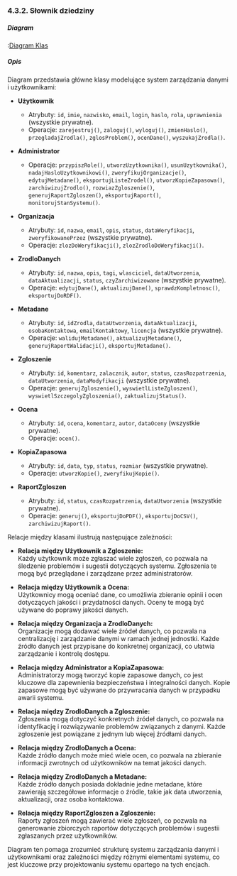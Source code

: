 ### 4.3.2. Słownik dziedziny

##### Diagram

:[Diagram Klas](diagram.klas.puml)

##### Opis

Diagram przedstawia główne klasy modelujące system zarządzania danymi i użytkownikami:

- **Użytkownik**  
  - Atrybuty: `id`, `imie`, `nazwisko`, `email`, `login`, `haslo`, `rola`, `uprawnienia` (wszystkie prywatne).  
  - Operacje: `zarejestruj()`, `zaloguj()`, `wyloguj()`, `zmienHaslo()`, `przegladajZrodla()`, `zglosProblem()`, `ocenDane()`, `wyszukajZrodla()`.

- **Administrator**  
  - Operacje: `przypiszRole()`, `utworzUzytkownika()`, `usunUzytkownika()`, `nadajHasloUzytkownikowi()`, `zweryfikujOrganizacje()`, `edytujMetadane()`, `eksportujListeZrodel()`, `utworzKopieZapasowa()`, `zarchiwizujZrodlo()`, `rozwiazZgloszenie()`, `generujRaportZgloszen()`, `eksportujRaport()`, `monitorujStanSystemu()`.

- **Organizacja**  
  - Atrybuty: `id`, `nazwa`, `email`, `opis`, `status`, `dataWeryfikacji`, `zweryfikowanePrzez` (wszystkie prywatne).  
  - Operacje: `zlozDoWeryfikacji()`, `zlozZrodloDoWeryfikacji()`.

- **ZrodloDanych**  
  - Atrybuty: `id`, `nazwa`, `opis`, `tagi`, `wlasciciel`, `dataUtworzenia`, `dataAktualizacji`, `status`, `czyZarchiwizowane` (wszystkie prywatne).  
  - Operacje: `edytujDane()`, `aktualizujDane()`, `sprawdzKompletnosc()`, `eksportujDoRDF()`.

- **Metadane**  
  - Atrybuty: `id`, `idZrodla`, `dataUtworzenia`, `dataAktualizacji`, `osobaKontaktowa`, `emailKontaktowy`, `licencja` (wszystkie prywatne).  
  - Operacje: `walidujMetadane()`, `aktualizujMetadane()`, `generujRaportWalidacji()`, `eksportujMetadane()`.

- **Zgloszenie**  
  - Atrybuty: `id`, `komentarz`, `zalacznik`, `autor`, `status`, `czasRozpatrzenia`, `dataUtworzenia`, `dataModyfikacji` (wszystkie prywatne).  
  - Operacje: `generujZgloszenie()`, `wyswietlListeZgloszen()`, `wyswietlSzczegolyZgloszenia()`, `zaktualizujStatus()`.

- **Ocena**  
  - Atrybuty: `id`, `ocena`, `komentarz`, `autor`, `dataOceny` (wszystkie prywatne).  
  - Operacje: `ocen()`.

- **KopiaZapasowa**  
  - Atrybuty: `id`, `data`, `typ`, `status`, `rozmiar` (wszystkie prywatne).  
  - Operacje: `utworzKopie()`, `zweryfikujKopie()`.

- **RaportZgloszen**  
  - Atrybuty: `id`, `status`, `czasRozpatrzenia`, `dataUtworzenia` (wszystkie prywatne).  
  - Operacje: `generuj()`, `eksportujDoPDF()`, `eksportujDoCSV()`, `zarchiwizujRaport()`.

Relacje między klasami ilustrują następujące zależności:

- **Relacja między Użytkownik a Zgloszenie:**  
  Każdy użytkownik może zgłaszać wiele zgłoszeń, co pozwala na śledzenie problemów i sugestii dotyczących systemu. Zgłoszenia te mogą być przeglądane i zarządzane przez administratorów.

- **Relacja między Użytkownik a Ocena:**  
  Użytkownicy mogą oceniać dane, co umożliwia zbieranie opinii i ocen dotyczących jakości i przydatności danych. Oceny te mogą być używane do poprawy jakości danych.

- **Relacja między Organizacja a ZrodloDanych:**  
  Organizacje mogą dodawać wiele źródeł danych, co pozwala na centralizację i zarządzanie danymi w ramach jednej jednostki. Każde źródło danych jest przypisane do konkretnej organizacji, co ułatwia zarządzanie i kontrolę dostępu.

- **Relacja między Administrator a KopiaZapasowa:**  
  Administratorzy mogą tworzyć kopie zapasowe danych, co jest kluczowe dla zapewnienia bezpieczeństwa i integralności danych. Kopie zapasowe mogą być używane do przywracania danych w przypadku awarii systemu.

- **Relacja między ZrodloDanych a Zgloszenie:**  
  Zgłoszenia mogą dotyczyć konkretnych źródeł danych, co pozwala na identyfikację i rozwiązywanie problemów związanych z danymi. Każde zgłoszenie jest powiązane z jednym lub więcej źródłami danych.

- **Relacja między ZrodloDanych a Ocena:**  
  Każde źródło danych może mieć wiele ocen, co pozwala na zbieranie informacji zwrotnych od użytkowników na temat jakości danych.

- **Relacja między ZrodloDanych a Metadane:**  
  Każde źródło danych posiada dokładnie jedne metadane, które zawierają szczegółowe informacje o źródle, takie jak data utworzenia, aktualizacji, oraz osoba kontaktowa.

- **Relacja między RaportZgloszen a Zgloszenie:**  
  Raporty zgłoszeń mogą zawierać wiele zgłoszeń, co pozwala na generowanie zbiorczych raportów dotyczących problemów i sugestii zgłaszanych przez użytkowników.

Diagram ten pomaga zrozumieć strukturę systemu zarządzania danymi i użytkownikami oraz zależności między różnymi elementami systemu, co jest kluczowe przy projektowaniu systemu opartego na tych encjach.


